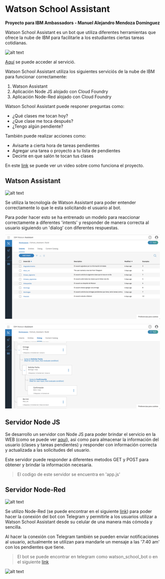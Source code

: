 # Watson School Assistant
**Proyecto para IBM Ambassadors   -   Manuel Alejandro Mendoza Domínguez**


Watson School Assistant es un bot que utiliza diferentes herramientas que ofrece la nube de IBM para
facilitarle a los estudiantes ciertas tareas cotidianas.

![alt text](readme_images/WSA_basic.gif)

[Aquí](https://school-smart-assistant.mybluemix.net) se puede acceder al servició.


Watson School Assistant utiliza los siguientes serviciós de la nube de IBM para funcionar correctamente:
1. Watson Assistant
2. Aplicación Node JS alojado con Cloud Foundry
3. Aplicación Node-Red alojado con Cloud Foundry

Watson School Assistant puede responer preguntas como:
* ¿Qué clases me tocan hoy?
* ¿Que clase me toca después?
* ¿Tengo algún pendiente?

También puede realizar acciones como:
* Avisarte a cierta hora de tareas pendientes
* Agregar una tarea o proyecto a tu lista de pendientes
* Decirte en que salón te tocan tus clases

En este [link](https://youtu.be/ezGPoh2OgDs) se puede ver un video sobre como funciona el proyecto.


## Watson Assistant
![alt text](readme_images/WSA_Assistant.gif)

Se utiliza la tecnología de Watson Assistant para poder entender correctamente lo que le esta solicitando 
el usuario al bot.

Para poder hacer esto se ha entrenado un modelo para reaccionar correctamente a diferentes 'intents' y responder 
de manera correcta al usuario siguiendo un 'dialog' con diferentes respuestas.


![alt text](readme_images/WSA_intents.png)


![alt text](readme_images/WSA_dialog.png)


## Servidor Node JS

Se desarrollo un servidor con Node JS para poder brindar el servicio en la WEB (como se puede ver
[aquí](https://school-smart-assistant.mybluemix.net)), así como para almacenar la información del usuario (clases y
 tareas pendientes) y responder con información correcta y actualizada a las solicitudes del usuario.
 
 Este servidor puede responder a diferentes metodos GET y POST para obtener y brindar la información necesaria.
 
 > El codigo de este servidor se encuentra en 'app.js'
 

## Servidor Node-Red

![alt text](readme_images/WSA_nodeRed.gif)

Se utilizo Node-Red (se puede encontrar en el siguiente [link](https://watson-assistant-school-iot.mybluemix.net/)) para poder hacer la conexión del bot con Telegram y permitirle
a los usuarios utilizar a Watson School Assistant desde su celular de una manera más 
cómoda y sencilla.

Al hacer la conexión con Telegram también se pueden enviar notificaciones al usuario, 
actualmente se utilizan para mandarle un mensaje a las '7:40 am' con los pendientes
que tiene.

> El bot se puede encontrar en telegram como watson_school_bot o en el siguiente [link](https://t.me/watson_school_bot)

![alt text](readme_images/WSA_telegramNotifications.gif)